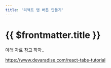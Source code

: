 ```yaml
---
title: '리액트 탭 버튼 만들기'
---
```


# {{ $frontmatter.title }}


아래 자료 참고 하자..

https://www.devaradise.com/react-tabs-tutorial
